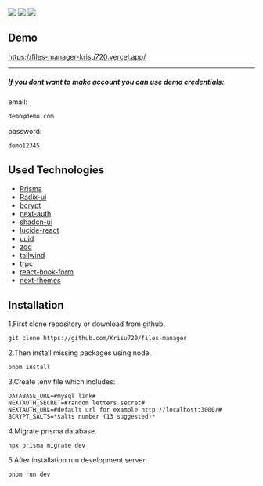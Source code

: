 <img src="https://uploadthing.com/f/80e50706-0ed4-4616-aeb1-f6cb3c98b80f-1e.png"/>
<img src="https://uploadthing.com/f/4c40c359-d715-4c0d-9a7d-3a0ac84212c2-1d.png"/>
<img src="https://uploadthing.com/f/6565edc5-9357-4a97-87f2-037fc107c24c-1b4.png"/>

## Demo

https://files-manager-krisu720.vercel.app/

---

<h5>If you dont want to make account you can use demo credentials:</h5>

email:

```bash
demo@demo.com
```
password:

```bash
demo12345
```

## Used Technologies

- [Prisma](https://www.prisma.io/)
- [Radix-ui](https://www.radix-ui.com/)
- [bcrypt](https://www.npmjs.com/package/bcrypt)
- [next-auth](https://next-auth.js.org/)
- [shadcn-ui](https://ui.shadcn.com/)
- [lucide-react](https://lucide.dev/guide/packages/lucide-react)
- [uuid](https://www.npmjs.com/package/uuid)
- [zod](https://github.com/colinhacks/zod)
- [tailwind](https://tailwindcss.com/)
- [trpc](https://trpc.io/)
- [react-hook-form](https://react-hook-form.com/)
- [next-themes](https://www.npmjs.com/package/next-themes)

## Installation
1.First clone repository or download from github.
```
git clone https://github.com/Krisu720/files-manager
```
2.Then install missing packages using node.
```
pnpm install
```
3.Create .env file which includes:
```
DATABASE_URL=#mysql link#
NEXTAUTH_SECRET=#random letters secret#
NEXTAUTH_URL=#default url for example http://localhost:3000/#
BCRYPT_SALTS=*salts number (13 suggested)*
```
4.Migrate prisma database.
```
npx prisma migrate dev
```

5.After installation run development server.
```
pnpm run dev
```


